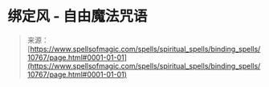<!--yml

category: 未分类

date: 2024-06-12 18:47:33

-->

# 绑定风 - 自由魔法咒语

> 来源：[https://www.spellsofmagic.com/spells/spiritual_spells/binding_spells/10767/page.html#0001-01-01](https://www.spellsofmagic.com/spells/spiritual_spells/binding_spells/10767/page.html#0001-01-01)
